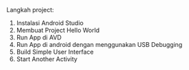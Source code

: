 Langkah project:

  1. Instalasi Android Studio
  2. Membuat Project Hello World
  3. Run App di AVD
  4. Run App di android dengan menggunakan USB Debugging
  5. Build Simple User Interface
  6. Start Another Activity
  
